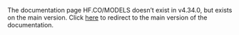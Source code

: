 The documentation page HF.CO/MODELS doesn’t exist in v4.34.0, but exists on the main version. Click [here](/docs/transformers/main/en/hf.co/models) to redirect to the main version of the documentation.